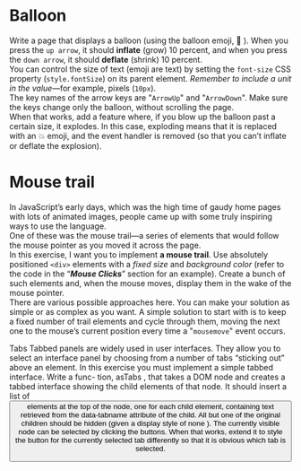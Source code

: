 # Balloon  

Write a page that displays a balloon (using the balloon emoji, 🎈 ). When you
press the `up arrow`, it should **inflate** (grow) 10 percent, and when you press the
`down arrow`, it should **deflate** (shrink) 10 percent.  
You can control the size of text (emoji are text) by setting the `font-size`
CSS property (`style.fontSize`) on its parent element. *Remember to include a
unit in the value*—for example, pixels (`10px`).  
The key names of the arrow keys are "`ArrowUp`" and "`ArrowDown`". Make sure
the keys change only the balloon, without scrolling the page.  
When that works, add a feature where, if you blow up the balloon past a
certain size, it explodes. In this case, exploding means that it is replaced with
an 💥 emoji, and the event handler is removed (so that you can’t inflate or
deflate the explosion).  

# Mouse trail  

In JavaScript’s early days, which was the high time of gaudy home pages with
lots of animated images, people came up with some truly inspiring ways to use
the language.  
One of these was the mouse trail—a series of elements that would follow the
mouse pointer as you moved it across the page.  
In this exercise, I want you to implement **a mouse trail**. Use absolutely
positioned `<div>` elements with a *fixed size* and *background color* (refer to the
code in the “***Mouse Clicks***” section for an example). Create a bunch of such
elements and, when the mouse moves, display them in the wake of the mouse
pointer.  
There are various possible approaches here. You can make your solution as
simple or as complex as you want. A simple solution to start with is to keep
a fixed number of trail elements and cycle through them, moving the next one
to the mouse’s current position every time a "`mousemove`" event occurs.  

Tabs
Tabbed panels are widely used in user interfaces. They allow you to select
an interface panel by choosing from a number of tabs “sticking out” above an
element.
In this exercise you must implement a simple tabbed interface. Write a func-
tion, asTabs , that takes a DOM node and creates a tabbed interface showing
the child elements of that node. It should insert a list of <button> elements at
the top of the node, one for each child element, containing text retrieved from
the data-tabname attribute of the child. All but one of the original children
should be hidden (given a display style of none ). The currently visible node
can be selected by clicking the buttons.
When that works, extend it to style the button for the currently selected tab
differently so that it is obvious which tab is selected.